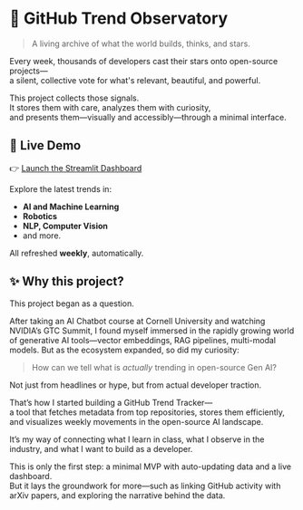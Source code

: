 # 🌌 GitHub Trend Observatory

> A living archive of what the world builds, thinks, and stars.

Every week, thousands of developers cast their stars onto open-source projects—  
a silent, collective vote for what's relevant, beautiful, and powerful.

This project collects those signals.  
It stores them with care, analyzes them with curiosity,  
and presents them—visually and accessibly—through a minimal interface.

## 🔗 Live Demo

👉 [Launch the Streamlit Dashboard]([https://your-app-name.streamlit.app](https://sydneyci-trend-tracker.streamlit.app/))

Explore the latest trends in:
- **AI and Machine Learning**
- **Robotics**
- **NLP, Computer Vision**
- and more.

All refreshed **weekly**, automatically.

## ✨ Why this project?

This project began as a question.

After taking an AI Chatbot course at Cornell University and watching NVIDIA’s GTC Summit, I found myself immersed in the rapidly growing world of generative AI tools—vector embeddings, RAG pipelines, multi-modal models. 
But as the ecosystem expanded, so did my curiosity:

> How can we tell what is *actually* trending in open-source Gen AI?

Not just from headlines or hype, but from actual developer traction.

That’s how I started building a GitHub Trend Tracker—  
a tool that fetches metadata from top repositories, stores them efficiently, and visualizes weekly movements in the open-source AI landscape.

It’s my way of connecting what I learn in class, what I observe in the industry, and what I want to build as a developer.

This is only the first step: a minimal MVP with auto-updating data and a live dashboard.  
But it lays the groundwork for more—such as linking GitHub activity with arXiv papers, and exploring the narrative behind the data.


